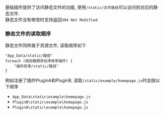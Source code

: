 基础插件提供了访问静态文件的功能, 使用`/static/文件路径`可以访问到对应的静态文件.<br/>
静态文件没有修改时支持返回`304 Not Modified`.<br/>

### 静态文件的读取顺序

静态文件同样属于资源文件, 读取顺序如下<br/>

```
"App_Data/static/路径"
foreach (按加载顺序反序枚举插件) {
	"插件目录/static/路径"
}
```

例如注册了插件PluginA和PluginB, 读取`/static/example/homepage.js`时会按以下顺序<br/>

- `App_Data\static\example\homepage.js`
- `PluginB\static\example\homepage.js`
- `PluginA\static\example\homepage.js`
